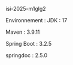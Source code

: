 isi-2025-m1glg2

Environnement : JDK : 17

Maven : 3.9.11

Spring Boot : 3.2.5

springdoc : 2.5.0  
